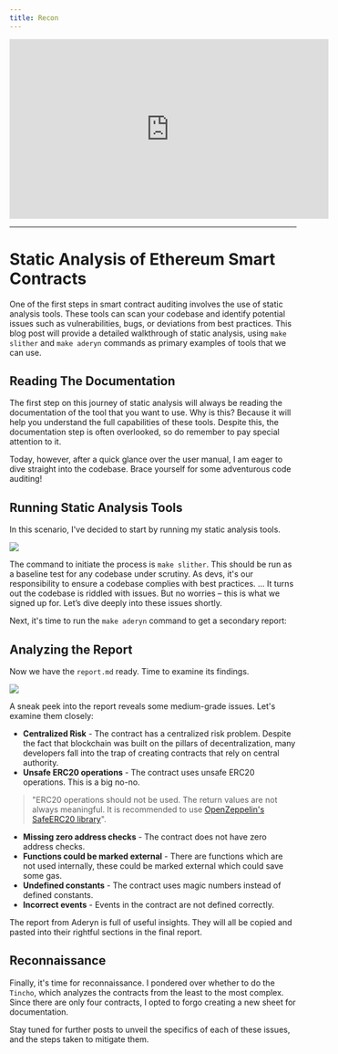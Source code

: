 ```yaml
---
title: Recon
---
```


<iframe width="560" height="315" src="https://www.youtube.com/embed/RKjx1wGuUco?si=c4Xp3cLgN2niVxgX" title="YouTube video player" frameborder="0" allow="accelerometer; autoplay; clipboard-write; encrypted-media; gyroscope; picture-in-picture; web-share" allowfullscreen></iframe>

---

# Static Analysis of Ethereum Smart Contracts

One of the first steps in smart contract auditing involves the use of static analysis tools. These tools can scan your codebase and identify potential issues such as vulnerabilities, bugs, or deviations from best practices. This blog post will provide a detailed walkthrough of static analysis, using `make slither` and `make aderyn` commands as primary examples of tools that we can use.

## Reading The Documentation

The first step on this journey of static analysis will always be reading the documentation of the tool that you want to use. Why is this? Because it will help you understand the full capabilities of these tools. Despite this, the documentation step is often overlooked, so do remember to pay special attention to it.

Today, however, after a quick glance over the user manual, I am eager to dive straight into the codebase. Brace yourself for some adventurous code auditing!

## Running Static Analysis Tools

In this scenario, I've decided to start by running my static analysis tools.

![](https://cdn.videotap.com/WV5JlvHe6ylxiE7aFko2-12.35.png)

The command to initiate the process is `make slither`. This should be run as a baseline test for any codebase under scrutiny. As devs, it's our responsibility to ensure a codebase complies with best practices.
...
It turns out the codebase is riddled with issues. But no worries – this is what we signed up for. Let’s dive deeply into these issues shortly.

Next, it's time to run the `make aderyn` command to get a secondary report:

## Analyzing the Report

Now we have the `report.md` ready. Time to examine its findings.

![](https://cdn.videotap.com/l0Mt9wevI06wPhE5FmZS-38.8.png)

A sneak peek into the report reveals some medium-grade issues. Let's examine them closely:

- **Centralized Risk** - The contract has a centralized risk problem. Despite the fact that blockchain was built on the pillars of decentralization, many developers fall into the trap of creating contracts that rely on central authority.
- **Unsafe ERC20 operations** - The contract uses unsafe ERC20 operations. This is a big no-no.

> "ERC20 operations should not be used. The return values are not always meaningful. It is recommended to use [OpenZeppelin's SafeERC20 library](https://github.com/OpenZeppelin/openzeppelin-contracts/blob/master/contracts/token/ERC20/utils/SafeERC20.sol)".

- **Missing zero address checks** - The contract does not have zero address checks.
- **Functions could be marked external** - There are functions which are not used internally, these could be marked external which could save some gas.
- **Undefined constants** - The contract uses magic numbers instead of defined constants.
- **Incorrect events** - Events in the contract are not defined correctly.

The report from Aderyn is full of useful insights. They will all be copied and pasted into their rightful sections in the final report.

## Reconnaissance

Finally, it's time for reconnaissance. I pondered over whether to do the `Tincho`, which analyzes the contracts from the least to the most complex. Since there are only four contracts, I opted to forgo creating a new sheet for documentation.

Stay tuned for further posts to unveil the specifics of each of these issues, and the steps taken to mitigate them.

